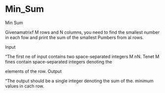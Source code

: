 # Min_Sum

Min Sum

Givenamatrixf M rows and N columns, you need to find the
smallest number in each fow and print the sum of the smallest
Pumbers from al rows.

Input

“The first ne of input contains two space-separated integers M
nN.
Tenet M fines contain space-separated integers denoting the

elements of the row.
Output

“The output should be a single integer denoting the sum of the.
minimum values in cach row.

